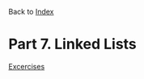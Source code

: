 <div>
    <p>
        Back to <a href="https://github.com/JoonHyeok-hozy-Kim/datastructure_and_algorithm_in_python#readme">Index</a>
    </p>
</div>

# Part 7. Linked Lists



<p>
    <a href="https://github.com/JoonHyeok-hozy-Kim/datastructure_and_algorithm_in_python/blob/main/Part06_Stacks_Queues_and_Deques/part06_04_exercises.md">Excercises</a>    
</p>
